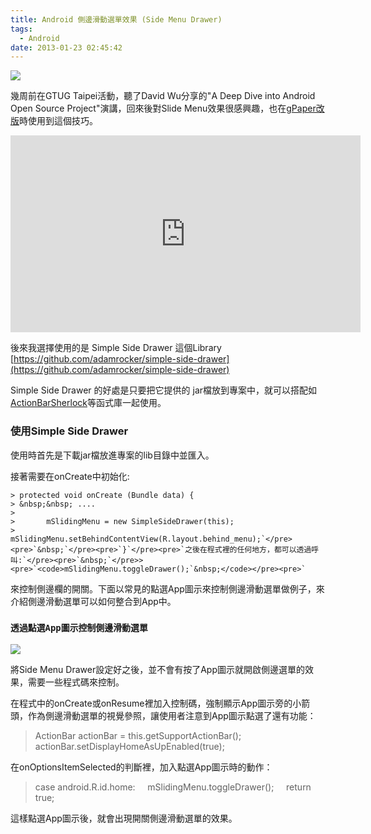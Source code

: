 ```yaml
---
title: Android 側邊滑動選單效果 (Side Menu Drawer)
tags:
  - Android
date: 2013-01-23 02:45:42
---
```


[![](http://1.bp.blogspot.com/-WKOpggVsikA/UP3c27pO4OI/AAAAAAAAC9A/ODUnR5JnCuw/s400/slide_menu.png)](http://1.bp.blogspot.com/-WKOpggVsikA/UP3c27pO4OI/AAAAAAAAC9A/ODUnR5JnCuw/s1600/slide_menu.png)

幾周前在GTUG Taipei活動，聽了David Wu分享的"A Deep Dive into Android Open Source Project"演講，回來後對Slide Menu效果很感興趣，也在[gPaper改版](http://blog.gasolin.idv.tw/tools/App-gpaper-2-0)時使用到這個技巧。

<iframe allowfullscreen="" frameborder="0" height="315" src="http://www.youtube.com/embed/gwB8xkTckKc" width="560"></iframe>

後來我選擇使用的是 Simple Side Drawer 這個Library
[https://github.com/adamrocker/simple-side-drawer](https://github.com/adamrocker/simple-side-drawer)

Simple Side Drawer 的好處是只要把它提供的 jar檔放到專案中，就可以搭配如[ActionBarSherlock](http://actionbarsherlock.com/)等函式庫一起使用。

### 使用Simple Side Drawer 

使用時首先是下載jar檔放進專案的lib目錄中並匯入。

接著需要在onCreate中初始化: 

```
> protected void onCreate (Bundle data) {
> &nbsp;&nbsp; ....
> 
>       mSlidingMenu = new SimpleSideDrawer(this);
>       mSlidingMenu.setBehindContentView(R.layout.behind_menu);`</pre><pre>`&nbsp;`</pre><pre>`}`</pre><pre>`之後在程式裡的任何地方，都可以透過呼叫:`</pre><pre>`&nbsp;`</pre>> <pre>`<code>mSlidingMenu.toggleDrawer();`&nbsp;</code></pre><pre>`
```

來控制側邊欄的開關。下面以常見的點選App圖示來控制側邊滑動選單做例子，來介紹側邊滑動選單可以如何整合到App中。

### `透過點選App圖示控制側邊滑動選單`
    
[![](http://4.bp.blogspot.com/-AChA2Yti7js/UP8y1DSBWeI/AAAAAAAAC9g/Y0hun9R4SSQ/s320/%E8%9E%A2%E5%B9%95%E5%BF%AB%E7%85%A7+2013-01-23+%E4%B8%8A%E5%8D%888.45.22.png)](http://4.bp.blogspot.com/-AChA2Yti7js/UP8y1DSBWeI/AAAAAAAAC9g/Y0hun9R4SSQ/s1600/%E8%9E%A2%E5%B9%95%E5%BF%AB%E7%85%A7+2013-01-23+%E4%B8%8A%E5%8D%888.45.22.png)
    
將Side Menu Drawer設定好之後，並不會有按了App圖示就開啟側邊選單的效果，需要一些程式碼來控制。
    
在程式中的onCreate或onResume裡加入控制碼，強制顯示App圖示旁的小箭頭，作為側邊滑動選單的視覺參照，讓使用者注意到App圖示點選了還有功能：

> ActionBar actionBar = this.getSupportActionBar();
> actionBar.setDisplayHomeAsUpEnabled(true);

在onOptionsItemSelected的判斷裡，加入點選App圖示時的動作：

> case android.R.id.home:
> &nbsp; &nbsp; mSlidingMenu.toggleDrawer();
> &nbsp; &nbsp; return true;

這樣點選App圖示後，就會出現開關側邊滑動選單的效果。
